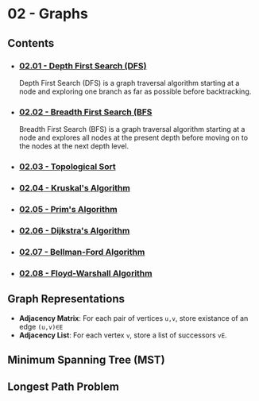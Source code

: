 # 02 - Graphs

## Contents
- ### [02.01 - Depth First Search (DFS)](02.01%20-%20Depth%20First%20Search%20(DFS))
    Depth First Search (DFS) is a graph traversal algorithm starting at a node and exploring one branch as far as possible before backtracking.
- ### [02.02 - Breadth First Search (BFS](02.02%20-%20Breadth%20First%20Search%20(BFS))
    Breadth First Search (BFS) is a graph traversal algorithm starting at a node and explores all nodes at the present depth before moving on to the nodes at the next depth level.
- ### [02.03 - Topological Sort](02.03%20-%20Topological%20Sort)
- ### [02.04 - Kruskal's Algorithm](02.04%20-%20Kruskal's%20Algorithm)
- ### [02.05 - Prim's Algorithm](02.05%20-%20Prim's%20Algorithm)
- ### [02.06 - Dijkstra's Algorithm](02.06%20-%20Dijkstra's%20Algorithm)
- ### [02.07 - Bellman-Ford Algorithm](02.07%20-%20Bellman-Ford%20Algorithm)
- ### [02.08 - Floyd-Warshall Algorithm](02.08%20-%20Floyd-Warshall%20Algorithm)

## Graph Representations
- **Adjacency Matrix**: For each pair of vertices `u,v`, store existance of an edge `(u,v)∈E`
- **Adjacency List**: For each vertex `v`, store a list of successors `vE`.

## Minimum Spanning Tree (MST)

## Longest Path Problem